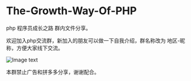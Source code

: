 # The-Growth-Way-Of-PHP

php 程序员成长之路 群内文件分享。

欢迎加入php交流群，新加入的朋友可以做一下自我介绍，群名称改为 地区-昵称，方便大家线下交流。

![Image text](https://raw.githubusercontent.com/Michael-LiK/The-Growth-Way-Of-PHP/master/%E5%88%86%E4%BA%AB.jpg)

本群禁止广告和拼多多分享，谢谢配合。


